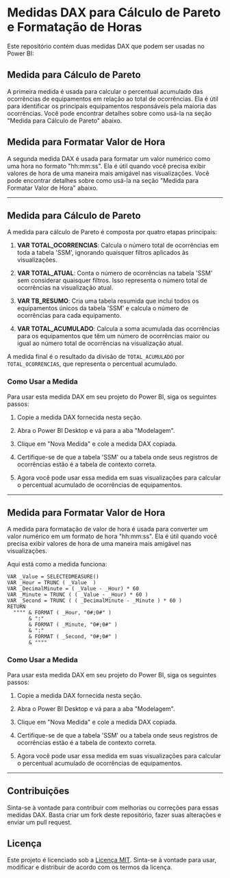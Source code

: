 # Medidas DAX para Cálculo de Pareto e Formatação de Horas

Este repositório contém duas medidas DAX que podem ser usadas no Power BI:

## Medida para Cálculo de Pareto

A primeira medida é usada para calcular o percentual acumulado das ocorrências de equipamentos em relação ao total de ocorrências. Ela é útil para identificar os principais equipamentos responsáveis pela maioria das ocorrências. Você pode encontrar detalhes sobre como usá-la na seção "Medida para Cálculo de Pareto" abaixo.

## Medida para Formatar Valor de Hora

A segunda medida DAX é usada para formatar um valor numérico como uma hora no formato "hh:mm:ss". Ela é útil quando você precisa exibir valores de hora de uma maneira mais amigável nas visualizações. Você pode encontrar detalhes sobre como usá-la na seção "Medida para Formatar Valor de Hora" abaixo.

---

## Medida para Cálculo de Pareto

A medida para cálculo de Pareto é composta por quatro etapas principais:

1. **VAR TOTAL_OCORRENCIAS**: Calcula o número total de ocorrências em toda a tabela 'SSM', ignorando quaisquer filtros aplicados às visualizações.

2. **VAR TOTAL_ATUAL**: Conta o número de ocorrências na tabela 'SSM' sem considerar quaisquer filtros. Isso representa o número total de ocorrências na visualização atual.

3. **VAR TB_RESUMO**: Cria uma tabela resumida que inclui todos os equipamentos únicos da tabela 'SSM' e calcula o número de ocorrências para cada equipamento.

4. **VAR TOTAL_ACUMULADO**: Calcula a soma acumulada das ocorrências para os equipamentos que têm um número de ocorrências maior ou igual ao número total de ocorrências na visualização atual.

A medida final é o resultado da divisão de `TOTAL_ACUMULADO` por `TOTAL_OCORRENCIAS`, que representa o percentual acumulado.

### Como Usar a Medida

Para usar esta medida DAX em seu projeto do Power BI, siga os seguintes passos:

1. Copie a medida DAX fornecida nesta seção.

2. Abra o Power BI Desktop e vá para a aba "Modelagem".

3. Clique em "Nova Medida" e cole a medida DAX copiada.

4. Certifique-se de que a tabela 'SSM' ou a tabela onde seus registros de ocorrências estão é a tabela de contexto correta.

5. Agora você pode usar essa medida em suas visualizações para calcular o percentual acumulado de ocorrências de equipamentos.

---

## Medida para Formatar Valor de Hora

A medida para formatação de valor de hora é usada para converter um valor numérico em um formato de hora "hh:mm:ss". Ela é útil quando você precisa exibir valores de hora de uma maneira mais amigável nas visualizações.

Aqui está como a medida funciona:

```
VAR _Value = SELECTEDMEASURE()
VAR _Hour = TRUNC ( _Value  )
VAR _DecimalMinute = ( _Value - _Hour) * 60
VAR _Minute = TRUNC ( ( _Value - _Hour) * 60 )
VAR _Second = TRUNC ( ( _DecimalMinute - _Minute ) * 60 )
RETURN
  """" & FORMAT ( _Hour, "0#;0#" ) 
       & ":" 
       & FORMAT ( _Minute, "0#;0#" ) 
       & ":" 
       & FORMAT ( _Second, "0#;0#" )
       & """"
```
### Como Usar a Medida

Para usar esta medida DAX em seu projeto do Power BI, siga os seguintes passos:

1. Copie a medida DAX fornecida nesta seção.

2. Abra o Power BI Desktop e vá para a aba "Modelagem".

3. Clique em "Nova Medida" e cole a medida DAX copiada.

4. Certifique-se de que a tabela 'SSM' ou a tabela onde seus registros de ocorrências estão é a tabela de contexto correta.

5. Agora você pode usar essa medida em suas visualizações para calcular o percentual acumulado de ocorrências de equipamentos.

---

## Contribuições

Sinta-se à vontade para contribuir com melhorias ou correções para essas medidas DAX. Basta criar um fork deste repositório, fazer suas alterações e enviar um pull request.

## Licença

Este projeto é licenciado sob a [Licença MIT](LICENSE). Sinta-se à vontade para usar, modificar e distribuir de acordo com os termos da licença.

